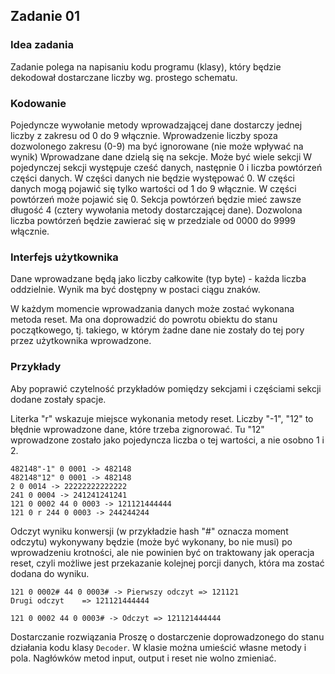 ## Zadanie 01
### Idea zadania
Zadanie polega na napisaniu kodu programu (klasy), który będzie dekodował dostarczane liczby wg. prostego schematu.

### Kodowanie
Pojedyncze wywołanie metody wprowadzającej dane dostarczy jednej liczby z zakresu od 0 do 9 włącznie.
Wprowadzenie liczby spoza dozwolonego zakresu (0-9) ma być ignorowane (nie może wpływać na wynik)
Wprowadzane dane dzielą się na sekcje.
Może być wiele sekcji
W pojedynczej sekcji występuje cześć danych, następnie 0 i liczba powtórzeń części danych.
W części danych nie będzie występować 0.
W części danych mogą pojawić się tylko wartości od 1 do 9 włącznie.
W części powtórzeń może pojawić się 0.
Sekcja powtórzeń będzie mieć zawsze długość 4 (cztery wywołania metody dostarczającej dane).
Dozwolona liczba powtórzeń będzie zawierać się w przedziale od 0000 do 9999 włącznie.
### Interfejs użytkownika
Dane wprowadzane będą jako liczby całkowite (typ byte) - każda liczba oddzielnie. Wynik ma być dostępny w postaci ciągu znaków.

W każdym momencie wprowadzania danych może zostać wykonana metoda reset. Ma ona doprowadzić do powrotu obiektu do stanu początkowego, tj. takiego, w którym żadne dane nie zostały do tej pory przez użytkownika wprowadzone.

### Przykłady
Aby poprawić czytelność przykładów pomiędzy sekcjami i częściami sekcji dodane zostały spacje.

Literka "r" wskazuje miejsce wykonania metody reset. Liczby "-1", "12" to błędnie wprowadzone dane, które trzeba zignorować. Tu "12" wprowadzone zostało jako pojedyncza liczba o tej wartości, a nie osobno 1 i 2.

```482148 0 0001 -> 482148
482148"-1" 0 0001 -> 482148
482148"12" 0 0001 -> 482148
2 0 0014 -> 22222222222222
241 0 0004 -> 241241241241
121 0 0002 44 0 0003 -> 121121444444
121 0 r 244 0 0003 -> 244244244
```
Odczyt wyniku konwersji (w przykładzie hash "#" oznacza moment odczytu) wykonywany będzie (może być wykonany, bo nie musi) po wprowadzeniu krotności, ale nie powinien być on traktowany jak operacja reset, czyli możliwe jest przekazanie kolejnej porcji danych, która ma zostać dodana do wyniku.
```
121 0 0002# 44 0 0003# -> Pierwszy odczyt => 121121  
Drugi odczyt    => 121121444444

121 0 0002 44 0 0003# -> Odczyt => 121121444444
```
Dostarczanie rozwiązania
Proszę o dostarczenie doprowadzonego do stanu działania kodu klasy ```Decoder```. W klasie można umieścić własne metody i pola. Nagłówków metod input, output i reset nie wolno zmieniać.